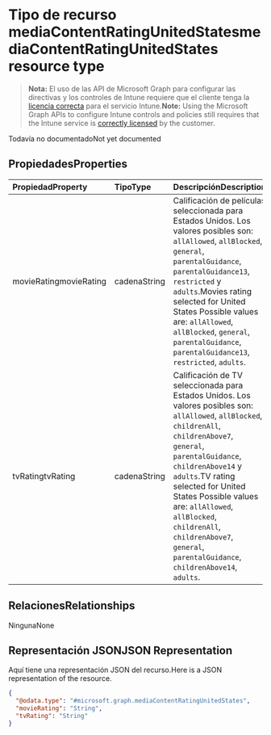 # <a name="mediacontentratingunitedstates-resource-type"></a><span data-ttu-id="e9a8e-101">Tipo de recurso mediaContentRatingUnitedStates</span><span class="sxs-lookup"><span data-stu-id="e9a8e-101">mediaContentRatingUnitedStates resource type</span></span>

> <span data-ttu-id="e9a8e-102">**Nota:** El uso de las API de Microsoft Graph para configurar las directivas y los controles de Intune requiere que el cliente tenga la [licencia correcta](https://go.microsoft.com/fwlink/?linkid=839381) para el servicio Intune.</span><span class="sxs-lookup"><span data-stu-id="e9a8e-102">**Note:** Using the Microsoft Graph APIs to configure Intune controls and policies still requires that the Intune service is [correctly licensed](https://go.microsoft.com/fwlink/?linkid=839381) by the customer.</span></span>

<span data-ttu-id="e9a8e-103">Todavía no documentado</span><span class="sxs-lookup"><span data-stu-id="e9a8e-103">Not yet documented</span></span>
## <a name="properties"></a><span data-ttu-id="e9a8e-104">Propiedades</span><span class="sxs-lookup"><span data-stu-id="e9a8e-104">Properties</span></span>
|<span data-ttu-id="e9a8e-105">Propiedad</span><span class="sxs-lookup"><span data-stu-id="e9a8e-105">Property</span></span>|<span data-ttu-id="e9a8e-106">Tipo</span><span class="sxs-lookup"><span data-stu-id="e9a8e-106">Type</span></span>|<span data-ttu-id="e9a8e-107">Descripción</span><span class="sxs-lookup"><span data-stu-id="e9a8e-107">Description</span></span>|
|:---|:---|:---|
|<span data-ttu-id="e9a8e-108">movieRating</span><span class="sxs-lookup"><span data-stu-id="e9a8e-108">movieRating</span></span>|<span data-ttu-id="e9a8e-109">cadena</span><span class="sxs-lookup"><span data-stu-id="e9a8e-109">String</span></span>|<span data-ttu-id="e9a8e-110">Calificación de películas seleccionada para Estados Unidos. Los valores posibles son: `allAllowed`, `allBlocked`, `general`, `parentalGuidance`, `parentalGuidance13`, `restricted` y `adults`.</span><span class="sxs-lookup"><span data-stu-id="e9a8e-110">Movies rating selected for United States Possible values are: `allAllowed`, `allBlocked`, `general`, `parentalGuidance`, `parentalGuidance13`, `restricted`, `adults`.</span></span>|
|<span data-ttu-id="e9a8e-111">tvRating</span><span class="sxs-lookup"><span data-stu-id="e9a8e-111">tvRating</span></span>|<span data-ttu-id="e9a8e-112">cadena</span><span class="sxs-lookup"><span data-stu-id="e9a8e-112">String</span></span>|<span data-ttu-id="e9a8e-113">Calificación de TV seleccionada para Estados Unidos. Los valores posibles son: `allAllowed`, `allBlocked`, `childrenAll`, `childrenAbove7`, `general`, `parentalGuidance`, `childrenAbove14` y `adults`.</span><span class="sxs-lookup"><span data-stu-id="e9a8e-113">TV rating selected for United States Possible values are: `allAllowed`, `allBlocked`, `childrenAll`, `childrenAbove7`, `general`, `parentalGuidance`, `childrenAbove14`, `adults`.</span></span>|

## <a name="relationships"></a><span data-ttu-id="e9a8e-114">Relaciones</span><span class="sxs-lookup"><span data-stu-id="e9a8e-114">Relationships</span></span>
<span data-ttu-id="e9a8e-115">Ninguna</span><span class="sxs-lookup"><span data-stu-id="e9a8e-115">None</span></span>
## <a name="json-representation"></a><span data-ttu-id="e9a8e-116">Representación JSON</span><span class="sxs-lookup"><span data-stu-id="e9a8e-116">JSON Representation</span></span>
<span data-ttu-id="e9a8e-117">Aquí tiene una representación JSON del recurso.</span><span class="sxs-lookup"><span data-stu-id="e9a8e-117">Here is a JSON representation of the resource.</span></span>
<!-- {
  "blockType": "resource",
  "keyProperty": "id",
  "@odata.type": "microsoft.graph.mediaContentRatingUnitedStates"
}
-->
``` json
{
  "@odata.type": "#microsoft.graph.mediaContentRatingUnitedStates",
  "movieRating": "String",
  "tvRating": "String"
}
```



